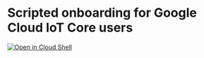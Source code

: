 # Scripted onboarding for Google Cloud IoT Core users

[![Open in Cloud Shell](http://gstatic.com/cloudssh/images/open-btn.svg)](https://console.cloud.google.com/cloudshell/editor?cloudshell_git_repo=https%3A%2F%2Fgithub.com%2FDevicePilot%2Fgoogle-cloud-iot-core-onboarding&tutorial=tutorial.md)
